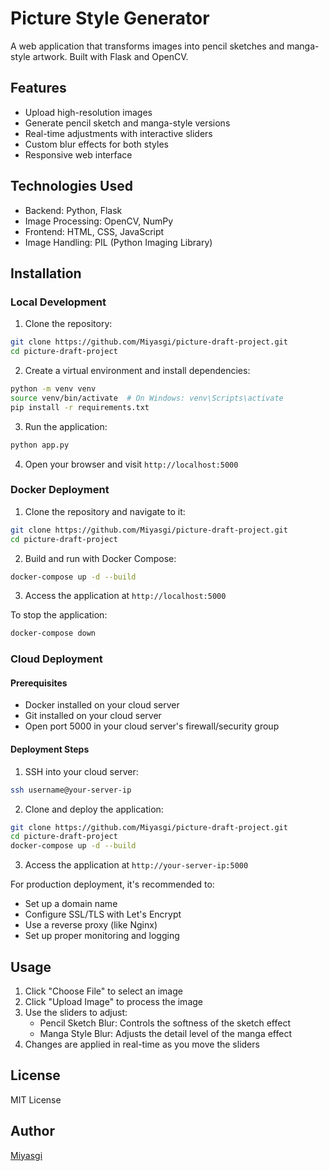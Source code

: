 # Picture Style Generator

A web application that transforms images into pencil sketches and manga-style artwork. Built with Flask and OpenCV.

## Features

- Upload high-resolution images
- Generate pencil sketch and manga-style versions
- Real-time adjustments with interactive sliders
- Custom blur effects for both styles
- Responsive web interface

## Technologies Used

- Backend: Python, Flask
- Image Processing: OpenCV, NumPy
- Frontend: HTML, CSS, JavaScript
- Image Handling: PIL (Python Imaging Library)

## Installation

### Local Development

1. Clone the repository:
```bash
git clone https://github.com/Miyasgi/picture-draft-project.git
cd picture-draft-project
```

2. Create a virtual environment and install dependencies:
```bash
python -m venv venv
source venv/bin/activate  # On Windows: venv\Scripts\activate
pip install -r requirements.txt
```

3. Run the application:
```bash
python app.py
```

4. Open your browser and visit `http://localhost:5000`

### Docker Deployment

1. Clone the repository and navigate to it:
```bash
git clone https://github.com/Miyasgi/picture-draft-project.git
cd picture-draft-project
```

2. Build and run with Docker Compose:
```bash
docker-compose up -d --build
```

3. Access the application at `http://localhost:5000`

To stop the application:
```bash
docker-compose down
```

### Cloud Deployment

#### Prerequisites
- Docker installed on your cloud server
- Git installed on your cloud server
- Open port 5000 in your cloud server's firewall/security group

#### Deployment Steps

1. SSH into your cloud server:
```bash
ssh username@your-server-ip
```

2. Clone and deploy the application:
```bash
git clone https://github.com/Miyasgi/picture-draft-project.git
cd picture-draft-project
docker-compose up -d --build
```

3. Access the application at `http://your-server-ip:5000`

For production deployment, it's recommended to:
- Set up a domain name
- Configure SSL/TLS with Let's Encrypt
- Use a reverse proxy (like Nginx)
- Set up proper monitoring and logging

## Usage

1. Click "Choose File" to select an image
2. Click "Upload Image" to process the image
3. Use the sliders to adjust:
   - Pencil Sketch Blur: Controls the softness of the sketch effect
   - Manga Style Blur: Adjusts the detail level of the manga effect
4. Changes are applied in real-time as you move the sliders

## License

MIT License

## Author

[Miyasgi](https://github.com/Miyasgi)